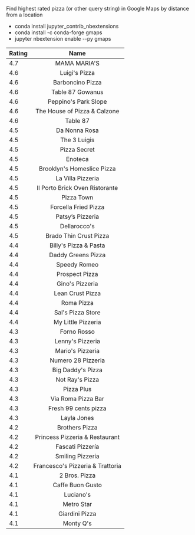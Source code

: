 Find highest rated pizza (or other query string) in Google Maps by distance from a location

- conda install jupyter_contrib_nbextensions
- conda install -c conda-forge gmaps
- jupyter nbextension enable --py gmaps

| Rating        | Name          | 
| ------------- |:-------------:|
| 4.7 | MAMA MARIA'S |
| 4.6 | Luigi's Pizza |
| 4.6 | Barboncino Pizza |
| 4.6 | Table 87 Gowanus |
| 4.6 | Peppino's Park Slope |
| 4.6 | The House of Pizza & Calzone |
| 4.6 | Table 87 |
| 4.5 | Da Nonna Rosa |
| 4.5 | The 3 Luigis |
| 4.5 | Pizza Secret |
| 4.5 | Enoteca |
| 4.5 | Brooklyn's Homeslice Pizza |
| 4.5 | La Villa Pizzeria |
| 4.5 | Il Porto Brick Oven Ristorante |
| 4.5 | Pizza Town |
| 4.5 | Forcella Fried Pizza |
| 4.5 | Patsy’s Pizzeria |
| 4.5 | Dellarocco's |
| 4.5 | Brado Thin Crust Pizza |
| 4.4 | Billy's Pizza & Pasta |
| 4.4 | Daddy Greens Pizza |
| 4.4 | Speedy Romeo |
| 4.4 | Prospect Pizza |
| 4.4 | Gino's Pizzeria |
| 4.4 | Lean Crust Pizza |
| 4.4 | Roma Pizza |
| 4.4 | Sal's Pizza Store |
| 4.4 | My Little Pizzeria |
| 4.3 | Forno Rosso |
| 4.3 | Lenny's Pizzeria |
| 4.3 | Mario's Pizzeria |
| 4.3 | Numero 28 Pizzeria |
| 4.3 | Big Daddy's Pizza |
| 4.3 | Not Ray's Pizza |
| 4.3 | Pizza Plus |
| 4.3 | Via Roma Pizza Bar |
| 4.3 | Fresh 99 cents pizza |
| 4.3 | Layla Jones |
| 4.2 | Brothers Pizza |
| 4.2 | Princess Pizzeria & Restaurant |
| 4.2 | Fascati Pizzería |
| 4.2 | Smiling Pizzeria |
| 4.2 | Francesco's Pizzeria & Trattoria |
| 4.1 | 2 Bros. Pizza |
| 4.1 | Caffe Buon Gusto |
| 4.1 | Luciano's |
| 4.1 | Metro Star |
| 4.1 | Giardini Pizza |
| 4.1 | Monty Q's |

